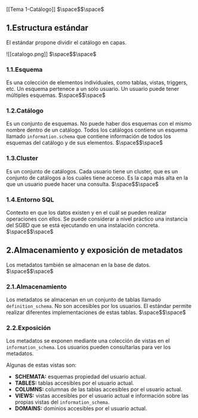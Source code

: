 [[Tema 1-Catálogo]]
$\space$$\space$
## 1.Estructura estándar
El estándar propone dividir el catálogo en capas.

![[catalogo.png]]
$\space$$\space$
### 1.1.Esquema
Es una colección de elementos individuales, como tablas, vistas, triggers, etc. Un esquema pertenece a un solo usuario. Un usuario puede tener múltiples esquemas. 
$\space$$\space$
### 1.2.Catálogo
Es un conjunto de esquemas. No puede haber dos esquemas con el mismo nombre dentro de un catálogo. Todos los catálogos contiene un esquema llamado `information.schema` que contiene información de todos los esquemas del catálogo y de sus elementos.
$\space$$\space$
### 1.3.Cluster
Es un conjunto de catálogos. Cada usuario tiene un cluster, que es un conjunto de catálogos a los cuales tiene acceso. Es la capa más alta en la que un usuario puede hacer una consulta.
$\space$$\space$
### 1.4.Entorno SQL
Contexto en que los datos existen y en el cuál se pueden realizar operaciones con ellos. Se puede considerar a nivel práctico una instancia del SGBD que se está ejecutando en una instalación concreta.
$\space$$\space$
## 2.Almacenamiento y exposición de metadatos
Los metadatos también se almacenan en la base de datos.
$\space$$\space$
### 2.1.Almacenamiento
Los metadatos se almacenan en un conjunto de tablas llamado `definition_schema`. No son accesibles por los usuarios. El estándar permite realizar diferentes implementaciones de estas tablas.
$\space$$\space$
### 2.2.Exposición
Los metadatos se exponen mediante una colección de vistas en el `information_schema`. Los usuarios pueden consultarlas para ver los metadatos.

Algunas de estas vistas son:
+ **SCHEMATA:** esquemas propiedad del usuario actual.
+ **TABLES:** tablas accesibles por el usuario actual.
+ **COLUMNS:** columnas de las tablas accesibles por el usuario actual.
+ **VIEWS:** vistas accesibles por el usuario actual e información sobre las propias vistas del `information_schema`.
+ **DOMAINS:** dominios accesibles por el usuario actual.


